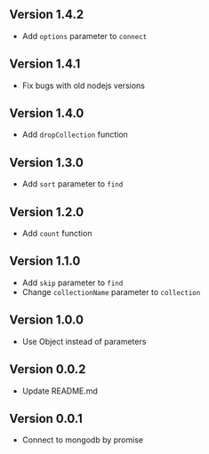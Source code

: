 ## Version 1.4.2
* Add `options` parameter to `connect`
## Version 1.4.1
* Fix bugs with old nodejs versions

## Version 1.4.0
* Add `dropCollection` function

## Version 1.3.0
* Add `sort` parameter to `find`

## Version 1.2.0
* Add `count` function

## Version 1.1.0
* Add `skip` parameter to `find`
* Change `collectionName` parameter to `collection`

## Version 1.0.0
* Use Object instead of parameters

## Version 0.0.2
* Update README.md

## Version 0.0.1
* Connect to mongodb by promise